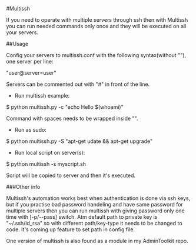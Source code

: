 #Multissh

If you need to operate with multiple servers through ssh then with Multissh you can run needed commands only once and they will be executed on all your servers.

##Usage

Config your servers to multissh.conf with the following syntax(without ""), one server per line:

"user@server=user"

Servers can be commented out with "#" in front of the line.

- Run multissh example:

$ python multissh.py -c "echo Hello $(whoami)"

Command with spaces needs to be wrapped inside "".

- Run as sudo:

$ python multissh.py -S "apt-get udate && apt-get upgrade"

- Run local script on server(s):

$ python multissh -s myscript.sh

Script will be copied to server and then it's executed.

###Other info

Multissh's automation works best when authentication is done via ssh keys, but if you practise bad password handeling and have same password for multiple servers then you can run multissh with giving password only one time with [-p/--pass] switch. Atm default path to private key is "~/.ssh/id_rsa" so with different path/key-type it needs to be changed to code. It's coming up feature to set path in config file.

One version of multissh is also found as a module in my AdminToolkit repo.